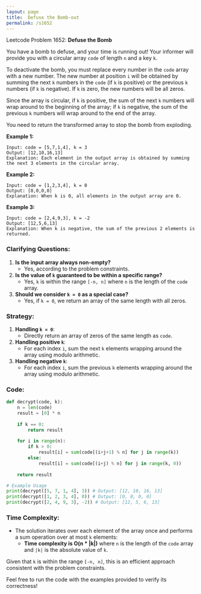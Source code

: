 ```yaml
---
layout: page
title:  Defuse the Bomb-out
permalink: /s1652
---
```


Leetcode Problem 1652: **Defuse the Bomb**

You have a bomb to defuse, and your time is running out! Your informer will provide you with a circular array `code` of length `n` and a key `k`.

To deactivate the bomb, you must replace every number in the `code` array with a new number. The new number at position `i` will be obtained by summing the next `k` numbers in the `code` (if `k` is positive) or the previous `k` numbers (if `k` is negative). If `k` is zero, the new numbers will be all zeros.

Since the array is circular, if `k` is positive, the sum of the next `k` numbers will wrap around to the beginning of the array; if `k` is negative, the sum of the previous `k` numbers will wrap around to the end of the array.

You need to return the transformed array to stop the bomb from exploding.

**Example 1:**

```
Input: code = [5,7,1,4], k = 3
Output: [12,10,16,13]
Explanation: Each element in the output array is obtained by summing the next 3 elements in the circular array.
```

**Example 2:**

```
Input: code = [1,2,3,4], k = 0
Output: [0,0,0,0]
Explanation: When k is 0, all elements in the output array are 0.
```

**Example 3:**

```
Input: code = [2,4,9,3], k = -2
Output: [12,5,6,13]
Explanation: When k is negative, the sum of the previous 2 elements is returned.
```

### Clarifying Questions:

1. **Is the input array always non-empty?**
   - Yes, according to the problem constraints.
2. **Is the value of `k` guaranteed to be within a specific range?**
   - Yes, `k` is within the range `[-n, n]` where `n` is the length of the `code` array.
3. **Should we consider `k = 0` as a special case?**
   - Yes, if `k = 0`, we return an array of the same length with all zeros.

### Strategy:

1. **Handling `k = 0`**:
   - Directly return an array of zeros of the same length as `code`.
2. **Handling positive `k`**:
   - For each index `i`, sum the next `k` elements wrapping around the array using modulo arithmetic.
3. **Handling negative `k`**:
   - For each index `i`, sum the previous `k` elements wrapping around the array using modulo arithmetic.

### Code:

```python
def decrypt(code, k):
    n = len(code)
    result = [0] * n
    
    if k == 0:
        return result
    
    for i in range(n):
        if k > 0:
            result[i] = sum(code[(i+j+1) % n] for j in range(k))
        else:
            result[i] = sum(code[(i+j) % n] for j in range(k, 0))
    
    return result

# Example Usage
print(decrypt([5, 7, 1, 4], 3)) # Output: [12, 10, 16, 13]
print(decrypt([1, 2, 3, 4], 0)) # Output: [0, 0, 0, 0]
print(decrypt([2, 4, 9, 3], -2)) # Output: [12, 5, 6, 13]
```

### Time Complexity:

- The solution iterates over each element of the array once and performs a sum operation over at most `k` elements:
  - **Time complexity is O(n * |k|)** where `n` is the length of the `code` array and `|k|` is the absolute value of `k`.
  
Given that `k` is within the range `[-n, n]`, this is an efficient approach consistent with the problem constraints.

Feel free to run the code with the examples provided to verify its correctness!
